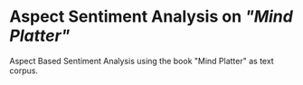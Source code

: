 # Aspect Sentiment Analysis on *"Mind Platter"*
Aspect Based Sentiment Analysis using the book "Mind Platter" as text corpus. 
